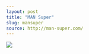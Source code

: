 ```yaml
---
layout: post
title: "MAN Super"
slug: mansuper
source: http://man-super.com/
---
```


<img src="{{ site.url }}/assets/img/screenshots/mansuper.jpg">
